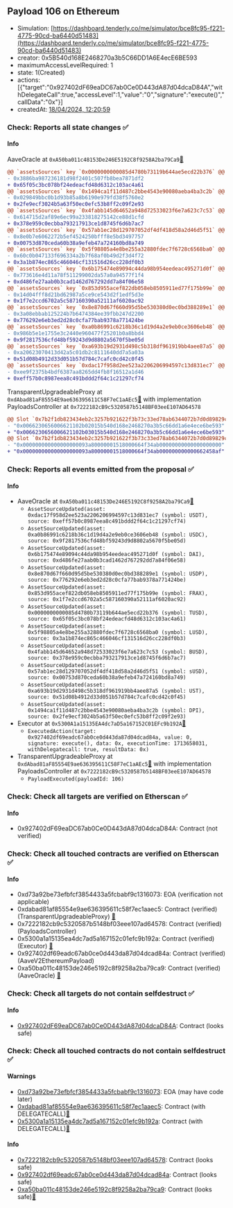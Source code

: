 ## Payload 106 on Ethereum

- Simulation: [https://dashboard.tenderly.co/me/simulator/bce8fc95-f221-4775-90cd-ba6440d51483](https://dashboard.tenderly.co/me/simulator/bce8fc95-f221-4775-90cd-ba6440d51483)
- creator: 0x5B540d168E2468270a3b5C66DD1A6E4ecE6BE593
- maximumAccessLevelRequired: 1
- state: 1(Created)
- actions: [{"target":"0x927402dF69eaDC67ab0Ce0D443dA87d04dcaD84A","withDelegateCall":true,"accessLevel":1,"value":"0","signature":"execute()","callData":"0x"}]
- createdAt: [18/04/2024, 12:20:59](https://etherscan.io/tx/0xe90c4e74c93033604364aac5fe49caf16aed62117cdf0787bfccf5c01d38ff49)

### Check: Reports all state changes :white_check_mark:

#### Info


AaveOracle at `0xA50ba011c48153De246E5192C8f9258A2ba79Ca9`[:ghost:](https://github.com/bgd-labs/aave-address-book "AaveV2Ethereum.ORACLE, AaveV2EthereumAMM.ORACLE")
```diff
@@ `assetsSources` key `0x0000000000085d4780b73119b644ae5ecd22b376` @@
- 0x3886ba987236181d98f2401c507fb8bea7871df2
+ 0x65f05c3bc078bf24edeacfd48d6312c103ac4a61
@@ `assetsSources` key `0x1494ca1f11d487c2bbe4543e90080aeba4ba3c2b` @@
- 0x029849bbc0b1d93b85a8b6190e979fd38f5760e2
+ 0x2fe9ecf3024b5a63f50ec0efc53b8ff2c09f2e93
@@ `assetsSources` key `0x4fabb145d64652a948d72533023f6e7a623c7c53` @@
- 0x614715d2af89e6ec99a233818275142ce88d1cfd
+ 0x378e959c0ecbba793217913ce1d8745f6d6b7ac7
@@ `assetsSources` key `0x57ab1ec28d129707052df4df418d58a2d46d5f51` @@
- 0x8e0b7e6062272b5ef4524250bfff8e5bd3497757
+ 0x00753d870ceda60b38a9efeb47a724160bd8a749
@@ `assetsSources` key `0x5f98805a4e8be255a32880fdec7f6728c6568ba0` @@
- 0x60c0b047133f696334a2b7f68af0b49d2f3d4f72
+ 0x3a1b874ec865c466046cf131516d26cc228df0b3
@@ `assetsSources` key `0x6b175474e89094c44da98b954eedeac495271d0f` @@
- 0x773616e4d11a78f511299002da57a0a94577f1f4
+ 0xd486fe27aab0b3cad1462d767292dd7a84f06e58
@@ `assetsSources` key `0x853d955acef822db058eb8505911ed77f175b99e` @@
- 0x14d04fff8d21bd62987a5ce9ce543d2f1edf5d3e
+ 0x1f7e2ccd6702a5c587160390a52111af6020ac92
@@ `assetsSources` key `0x8e870d67f660d95d5be530380d0ec0bd388289e1` @@
- 0x3a08ebbab125224b7b6474384ee39fbb247d2200
+ 0x776292e6eb3ed2d28c0cfa77bab9378a771424be
@@ `assetsSources` key `0xa0b86991c6218b36c1d19d4a2e9eb0ce3606eb48` @@
- 0x986b5e1e1755e3c2440e960477f25201b0a8bbd4
+ 0x9f2817536cfd48bf59243d9d8802a5670f5be05d
@@ `assetsSources` key `0xa693b19d2931d498c5b318df961919bb4aee87a5` @@
- 0xa20623070413d42a5c01db2c8111640dd7a5a03a
+ 0x51d08b4912d33d051b57d784c7cafc0cd42c0f45
@@ `assetsSources` key `0xdac17f958d2ee523a2206206994597c13d831ec7` @@
- 0xee9f2375b4bdf6387aa8265dd4fb8f16512a1d46
+ 0xeff57b0c8987eea8c491bddd2f64c1c21297cf74
```

TransparentUpgradeableProxy at `0xdAbad81aF85554E9ae636395611C58F7eC1aAEc5`[:ghost:](https://github.com/bgd-labs/aave-address-book "GovernanceV3Ethereum.PAYLOADS_CONTROLLER") with implementation PayloadsController at `0x7222182cB9c5320587b5148BF03eeE107AD64578`
```diff
@@ Slot `0x7b2f1db823434eb2c3257b921622f3b73c33ed78ab6344072b7d0d89829cce01` @@
- "0x0066230656006621102b02015b540d168e2468270a3b5c66dd1a6e4ece6be593"
+ "0x0066230656006621102b03015b540d168e2468270a3b5c66dd1a6e4ece6be593"
@@ Slot `0x7b2f1db823434eb2c3257b921622f3b73c33ed78ab6344072b7d0d89829cce02` @@
- "0x000000000000000000093a80000001518000664f34ab00000000000000000000"
+ "0x000000000000000000093a80000001518000664f34ab000000000000662458af"
```


### Check: Reports all events emitted from the proposal :white_check_mark:

#### Info

- AaveOracle at `0xA50ba011c48153De246E5192C8f9258A2ba79Ca9`[:ghost:](https://github.com/bgd-labs/aave-address-book "AaveV2Ethereum.ORACLE, AaveV2EthereumAMM.ORACLE")
  - `AssetSourceUpdated(asset: 0xdac17f958d2ee523a2206206994597c13d831ec7 (symbol: USDT), source: 0xeff57b0c8987eea8c491bddd2f64c1c21297cf74)`
  - `AssetSourceUpdated(asset: 0xa0b86991c6218b36c1d19d4a2e9eb0ce3606eb48 (symbol: USDC), source: 0x9f2817536cfd48bf59243d9d8802a5670f5be05d)`
  - `AssetSourceUpdated(asset: 0x6b175474e89094c44da98b954eedeac495271d0f (symbol: DAI), source: 0xd486fe27aab0b3cad1462d767292dd7a84f06e58)`
  - `AssetSourceUpdated(asset: 0x8e870d67f660d95d5be530380d0ec0bd388289e1 (symbol: USDP), source: 0x776292e6eb3ed2d28c0cfa77bab9378a771424be)`
  - `AssetSourceUpdated(asset: 0x853d955acef822db058eb8505911ed77f175b99e (symbol: FRAX), source: 0x1f7e2ccd6702a5c587160390a52111af6020ac92)`
  - `AssetSourceUpdated(asset: 0x0000000000085d4780b73119b644ae5ecd22b376 (symbol: TUSD), source: 0x65f05c3bc078bf24edeacfd48d6312c103ac4a61)`
  - `AssetSourceUpdated(asset: 0x5f98805a4e8be255a32880fdec7f6728c6568ba0 (symbol: LUSD), source: 0x3a1b874ec865c466046cf131516d26cc228df0b3)`
  - `AssetSourceUpdated(asset: 0x4fabb145d64652a948d72533023f6e7a623c7c53 (symbol: BUSD), source: 0x378e959c0ecbba793217913ce1d8745f6d6b7ac7)`
  - `AssetSourceUpdated(asset: 0x57ab1ec28d129707052df4df418d58a2d46d5f51 (symbol: sUSD), source: 0x00753d870ceda60b38a9efeb47a724160bd8a749)`
  - `AssetSourceUpdated(asset: 0xa693b19d2931d498c5b318df961919bb4aee87a5 (symbol: UST), source: 0x51d08b4912d33d051b57d784c7cafc0cd42c0f45)`
  - `AssetSourceUpdated(asset: 0x1494ca1f11d487c2bbe4543e90080aeba4ba3c2b (symbol: DPI), source: 0x2fe9ecf3024b5a63f50ec0efc53b8ff2c09f2e93)`
- Executor at `0x5300A1a15135EA4dc7aD5a167152C01EFc9b192A`[:ghost:](https://github.com/bgd-labs/aave-address-book "AaveV2Ethereum.POOL_ADMIN, AaveV2EthereumAMM.POOL_ADMIN, AaveV3Ethereum.ACL_ADMIN, GovernanceV3Ethereum.EXECUTOR_LVL_1")
  - `ExecutedAction(target: 0x927402df69eadc67ab0ce0d443da87d04dcad84a, value: 0, signature: execute(), data: 0x, executionTime: 1713658031, withDelegatecall: true, resultData: 0x)`
- TransparentUpgradeableProxy at `0xdAbad81aF85554E9ae636395611C58F7eC1aAEc5`[:ghost:](https://github.com/bgd-labs/aave-address-book "GovernanceV3Ethereum.PAYLOADS_CONTROLLER") with implementation PayloadsController at `0x7222182cB9c5320587b5148BF03eeE107AD64578`
  - `PayloadExecuted(payloadId: 106)`

### Check: Check all targets are verified on Etherscan :white_check_mark:

#### Info

- 0x927402dF69eaDC67ab0Ce0D443dA87d04dcaD84A: Contract (not verified) 

### Check: Check all touched contracts are verified on Etherscan :white_check_mark:

#### Info

- 0xd73a92be73efbfcf3854433a5fcbabf9c1316073: EOA (verification not applicable)
- 0xdabad81af85554e9ae636395611c58f7ec1aaec5: Contract (verified) (TransparentUpgradeableProxy) [:ghost:](https://github.com/bgd-labs/aave-address-book "GovernanceV3Ethereum.PAYLOADS_CONTROLLER")
- 0x7222182cb9c5320587b5148bf03eee107ad64578: Contract (verified) (PayloadsController) 
- 0x5300a1a15135ea4dc7ad5a167152c01efc9b192a: Contract (verified) (Executor) [:ghost:](https://github.com/bgd-labs/aave-address-book "AaveV2Ethereum.POOL_ADMIN, AaveV2EthereumAMM.POOL_ADMIN, AaveV3Ethereum.ACL_ADMIN, GovernanceV3Ethereum.EXECUTOR_LVL_1")
- 0x927402df69eadc67ab0ce0d443da87d04dcad84a: Contract (verified) (AaveV2EthereumPayload) 
- 0xa50ba011c48153de246e5192c8f9258a2ba79ca9: Contract (verified) (AaveOracle) [:ghost:](https://github.com/bgd-labs/aave-address-book "AaveV2Ethereum.ORACLE, AaveV2EthereumAMM.ORACLE")

### Check: Check all targets do not contain selfdestruct :white_check_mark:

#### Info

- [0x927402dF69eaDC67ab0Ce0D443dA87d04dcaD84A](https://etherscan.io/address/0x927402dF69eaDC67ab0Ce0D443dA87d04dcaD84A): Contract (looks safe)

### Check: Check all touched contracts do not contain selfdestruct :white_check_mark:

#### Warnings

- [0xd73a92be73efbfcf3854433a5fcbabf9c1316073](https://etherscan.io/address/0xd73a92be73efbfcf3854433a5fcbabf9c1316073): EOA (may have code later)
- [0xdabad81af85554e9ae636395611c58f7ec1aaec5](https://etherscan.io/address/0xdabad81af85554e9ae636395611c58f7ec1aaec5): Contract (with DELEGATECALL)[:ghost:](https://github.com/bgd-labs/aave-address-book "GovernanceV3Ethereum.PAYLOADS_CONTROLLER")
- [0x5300a1a15135ea4dc7ad5a167152c01efc9b192a](https://etherscan.io/address/0x5300a1a15135ea4dc7ad5a167152c01efc9b192a): Contract (with DELEGATECALL)[:ghost:](https://github.com/bgd-labs/aave-address-book "AaveV2Ethereum.POOL_ADMIN, AaveV2EthereumAMM.POOL_ADMIN, AaveV3Ethereum.ACL_ADMIN, GovernanceV3Ethereum.EXECUTOR_LVL_1")

#### Info

- [0x7222182cb9c5320587b5148bf03eee107ad64578](https://etherscan.io/address/0x7222182cb9c5320587b5148bf03eee107ad64578): Contract (looks safe)
- [0x927402df69eadc67ab0ce0d443da87d04dcad84a](https://etherscan.io/address/0x927402df69eadc67ab0ce0d443da87d04dcad84a): Contract (looks safe)
- [0xa50ba011c48153de246e5192c8f9258a2ba79ca9](https://etherscan.io/address/0xa50ba011c48153de246e5192c8f9258a2ba79ca9): Contract (looks safe)[:ghost:](https://github.com/bgd-labs/aave-address-book "AaveV2Ethereum.ORACLE, AaveV2EthereumAMM.ORACLE")

